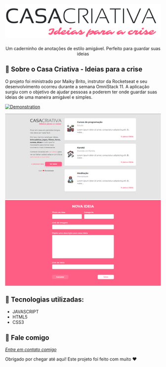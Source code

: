 <h1 align="center">
    <img width="600" src="assets/images/logo.svg" />
</h1>

<p align="center">
Um caderninho de anotações de estilo amigável. Perfeito para guardar suas ideias
</p>

📌 Sobre o Casa Criativa - Ideias para a crise
------------------
O projeto foi ministrado por Maiky Brito, instrutor da Rocketseat e seu desenvolvimento ocorreu durante a semana OmniStack 11. A aplicação surgiu com o objetivo de ajudar pessoas a poderem ter onde guardar suas ideias de uma maneira amigável e simples. 

[![Demonstration](http://img.youtube.com/vi/g_UkbGa49Bs/0.jpg)](http://www.youtube.com/watch?v=g_UkbGa49Bs "Demonstration")

<img src="assets/print/home.PNG" alt="page-home">
<img src="assets/print/add-idea.PNG" alt="page-new-idea">

🔧 Tecnologias utilizadas:
------------------

- JAVASCRIPT
- HTML5
- CSS3

💬 Fale comigo
------------------
[*Entre em contato comigo*](https://www.linkedin.com/in/liandro-wesley)

Obrigado por chegar até aqui! Este projeto foi feito com muito ❤

